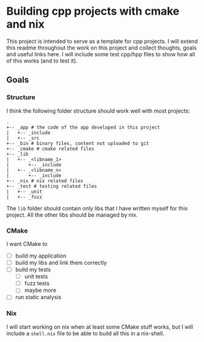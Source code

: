 # Building cpp projects with cmake and nix

This project is intended to serve as a template for cpp projects.
I will extend this readme throughout the work on this project and collect thoughts, goals and useful links here.
I will include some test cpp/hpp files to show how all of this works (and to test it). 

## Goals

### Structure

I think the following folder structure should work well with most projects:

```
.
+-- _app # the code of the app developed in this project
|   +-- _include
|   +-- _src
+-- _bin # binary files, content not uploaded to git
+-- _cmake # cmake related files
+-- _lib
|   +-- _<libname_1>
|       +-- _include
|   +-- _<libname_n>
|       +-- _include
+-- _nix # nix related files
+-- _test # testing related files
|   +-- _unit
|   +-- _fuzz
```

The `lib` folder should contain only libs that I have written myself for this project.
All the other libs should be managed by nix.

### CMake

I want CMake to
- [ ] build my application
- [ ] build my libs and link them correctly
- [ ] build my tests
  - [ ] unit tests
  - [ ] fuzz tests
  - [ ] maybe more
- [ ] run static analysis

### Nix

I will start working on nix when at least some CMake stuff works, but I will include a `shell.nix` file to be able to build all this in a nix-shell.
